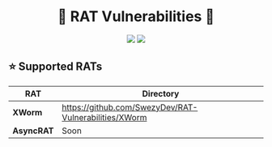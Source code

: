 <h1 align="center">🐀 RAT Vulnerabilities 🐀</h1>

<p align="center">
  <img src="https://img.shields.io/badge/Language-Python-blue?style=for-the-badge" />
  <a href="https://t.me/swezy" target="_blank"><img src="https://img.shields.io/badge/Telegram-@Swezy-blue?style=for-the-badge&logo=telegram" /></a>
</p>

## ⭐ Supported RATs
| RAT | Directory |
|--------------|--------------|
| **XWorm**    | https://github.com/SwezyDev/RAT-Vulnerabilities/XWorm |
| **AsyncRAT** | Soon |